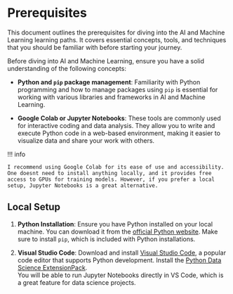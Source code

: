 # Prerequisites

This document outlines the prerequisites for diving into the AI and Machine Learning learning paths. It covers essential concepts, tools, and techniques that you should be familiar with before starting your journey.

Before diving into AI and Machine Learning, ensure you have a solid understanding of the following concepts:

- **Python and `pip` package management**: Familiarity with Python programming and how to manage packages using `pip` is essential for working with various libraries and frameworks in AI and Machine Learning.

- **Google Colab or Jupyter Notebooks**: These tools are commonly used for interactive coding and data analysis. They allow you to write and execute Python code in a web-based environment, making it easier to visualize data and share your work with others.

!!! info

    I recommend using Google Colab for its ease of use and accessibility. One doesnt need to install anything locally, and it provides free access to GPUs for training models. However, if you prefer a local setup, Jupyter Notebooks is a great alternative.

## Local Setup

1. **Python Installation**: Ensure you have Python installed on your local machine. You can download it from the [official Python website](https://www.python.org/downloads/). Make sure to install `pip`, which is included with Python installations.

1. **Visual Studio Code**: Download and install [Visual Studio Code](https://code.visualstudio.com/), a popular code editor that supports Python development. Install the [Python Data Science ExtensionPack](https://marketplace.visualstudio.com/items?itemName=ms-toolsai.python-ds-extension-pack).  
You will be able to run Jupyter Notebooks directly in VS Code, which is a great feature for data science projects.
